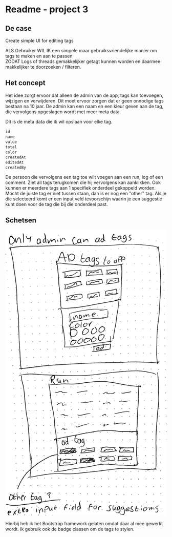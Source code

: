 # Readme - project 3

## De case
Create simple UI for editing tags

ALS Gebruiker WIL IK een simpele maar gebruiksvriendelijke manier om tags te maken en aan te passen  
ZODAT Logs of threads gemakkelijker getagt kunnen worden en daarmee makkelijker te doorzoeken / filteren.

## Het concept
Het idee zorgt ervoor dat alleen de admin van de app, tags kan toevoegen, wijzigen en verwijderen. Dit moet ervoor zorgen dat er geen onnodige tags bestaan na 10 jaar. De admin kan een naam en een kleur geven aan de tag, die vervolgens opgeslagen wordt met meer meta data.

Dit is de meta data die ik wil opslaan voor elke tag.

    id
    name
    value
    total
    color
    createdAt
    editedAt
    createdBy

De persoon die vervolgens een tag toe wilt voegen aan een run, log of een comment. Ziet all tags terugkomen die hij vervolgens kan aanklikken. Ook kunnen er meerdere tags aan 1 specifiek onderdeel gekoppeld worden.
Mocht de juiste tag er niet tussen staan, dan is er nog een "other" tag. Als je die selecteerd komt er een input veld tevoorschijn waarin je een suggestie kunt doen voor de tag die bij die onderdeel past.

## Schetsen
![Hand schetsen](docs/hand-schetsen.jpg)

Hierbij heb ik het Bootstrap framework gelaten omdat daar al mee gewerkt wordt. Ik gebruik ook de badge classen om de tags te stylen.